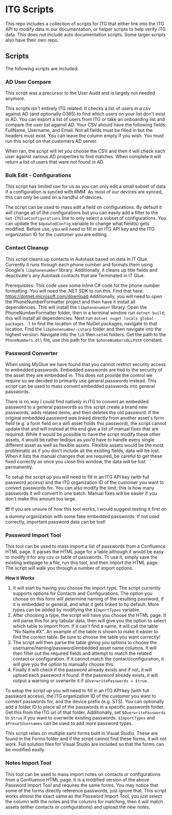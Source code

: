 # ITG Scripts

This repo includes a collection of scripts for ITG that either link into the ITG API to modify data in our documentation, or helper scripts to help verify ITG data. This does not include auto documentation scripts. Some larger scripts also have their own repo.

## Scripts
The following scripts are included:

### AD User Compare
This script was a precursor to the User Audit and is largely not needed anymore.

This scripts isn't entirely ITG related. It checks a list of users in a csv against AD (and optionally O365) to find which users on your list don't exist in AD. You can export a list of users from ITG or take an onboarding list and compare the user list against AD. Your CSV should have the following fields: FullName, Username, and Email. Not all fields must be filled in but the headers must exist. You can leave the column empty if you wish. You must run this script on that customers AD server.

When ran, the script will let you choose the CSV and then it will check each user against various AD properties to find matches. When complete it will return a list of users that were not found in AD. 

### Bulk Edit - Configurations
This script has limited use for us as you can only edit a small subset of data if a configuration is synced with RMM. As most of our devices are synced, this can only be used on a handful of devices.

The script can be used to mass edit a field on configurations. By default it will change all of the configurations but you can easily add a filter to the `Get-ITGlueConfigurations` line to only select a subset of configurations. You can update the `$UpdatedConfig` variable to change what field(s) gets modified. Before use, you will need to fill in an ITG API key and the ITG organization ID for the customer you are editing. 

### Contact Cleanup
This script cleans up contacts in Autotask based on data in IT Glue. Currently it runs through each phone number and formats them using Google's `libphonenumber` library. Additionally, it cleans up title fields and deactivate's any Autotask contacts that are Terminated in IT Glue.

Prerequisites: This code uses some inline C# code for the phone number formatting. You will need the .NET SDK to run this. Find that here: https://dotnet.microsoft.com/download
Additionally, you will need to open the PhoneNumberFormatter project and then have it install all dependencies. This will install the `libphonenumber` library. Open the PhoneNumberFormatter folder, then in a terminal window run `dotnet build`; this will install all dependencies. Next run `dotnet nuget locals global-packages -l` to find the location of the NuGet packages, navigate to that location. Find the `libphonenumber-csharp` folder and then navigate into the highest version. Navigate into the `lib` then `net46` folders. Get the path to the `PhoneNumbers.dll` file, use this path for the `$phoneNumbersDLLPath` constant.

### Password Converter
When using MyGlue we have found that you cannot restrict security access to embedded passwords. Embedded passwords are tied to the security of the asset they are embedded in. This does not provide the control we require so we decided to primarily use general passwords instead. This script can be used to mass convert embedded passwords into general passwords.

There is no way I could find natively in ITG to convert an embedded password to a general passwords so this script create a brand new passwords, adds related items, and then deletes the old password. If the original embedded password was linked directly from another asset's form field (e.g. a form field on a wifi asset holds this password), the script cannot update that and will instead at the end give a list of manual fixes that are required. While it would be possible to have the script modify these other assets, it would be rather tedious as you'd have to handle every single different asset as well as flexible assets. Flexible assets would be the most problematic as if you don't include all the existing fields, data will be lost. When it lists the manual changes that are required, be careful to get these fixed correctly as once you close this window, the data will be lost permanently. 

To setup the script up you will need to fill in an ITG API key (with full password access) and the ITG organization ID of the customer you want to convert passwords for. You can also modify the limit; this is how many passwords it will convert in one batch. Manual fixes will be easier if you don't make this amount too large.

:heavy_exclamation_mark::heavy_exclamation_mark::heavy_exclamation_mark: If you are unsure of how this tool works, I would suggest testing it first on a dummy organization with some fake embedded passwords. If not used correctly, important password data can be lost!

### Password Import Tool
This tool can be used to mass import a list of passwords from a Confluence HTML page. It parses the HTML page for a table although it would be easy to modify it for any csv or table of passwords. To use it, simply save the existing webpage to a file, run this tool, and then import the HTML page. The script will walk you through a number of import options. 

**How it Works**
1. It will start by having you choose the import type. The script currently supports options for Contacts and Configurations. The option you choose on this form will determine naming of the resulting password, if it is embedded or general, and what it gets linked to by default. More types can be added by modifying the `$ImportTypes` variable. 
2. After choosing a type, the script will have you choose the HTML page. It will parse this for any tabular data, then will give you the option to select which table to import from. If it can't find a name, it will call the table "No Name #X". An example of the table is shown to make it easier to find the correct table. Be sure to choose the table you want correctly! 
3. The script will then parse the table giving you options to choose the username/naming/password/embedded asset name columns. It will then filter out the required fields and attempt to match the related contact or configuration. If it cannot match the contact/configuration, it will give you the option to manually choose this. 
4. Finally it will check if the password already exists and if not, it will upload each password it found. If the password already exists, it will output a warning or overwrite it if `$OverwritePasswords = $true`. 

To setup the script up you will need to fill in an ITG API key (with full password access), the ITG organization ID of the customer you want to convert passwords for, and the device prefix (e.g. STS). You can optionally add a folder ID to place all of the passwords in a specific passwords folder. Get this from the ITG url of that folder. Additionally, set `$OverwritePasswords` to `$true` if you want to overwrite existing passwords. `$ImportTypes` and `$PresetUsernames` can be used to add more password types. 

This script relies on multiple xaml forms built in Visual Studio. These are found in the Forms folder and if the script cannot find these forms, it will not work. Full solution files for Visual Studio are included so that the forms can be modified easily. 

### Notes Import Tool
This tool can be used to mass import notes on contacts or configurations from a Confluence HTML page. It is a modified version of the above Password Import Tool and requires the same forms. You may notice that some of the forms directly reference passwords, just ignore that. This script works almost the exact same as the Password Import Tool, you just select the column with the notes and the columns for matching, then it will match assets (either contacts or configurations) and upload the new notes.